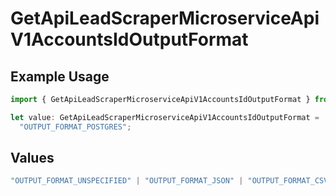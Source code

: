 # GetApiLeadScraperMicroserviceApiV1AccountsIdOutputFormat

## Example Usage

```typescript
import { GetApiLeadScraperMicroserviceApiV1AccountsIdOutputFormat } from "oppulence-backend-sdk/models/operations";

let value: GetApiLeadScraperMicroserviceApiV1AccountsIdOutputFormat =
  "OUTPUT_FORMAT_POSTGRES";
```

## Values

```typescript
"OUTPUT_FORMAT_UNSPECIFIED" | "OUTPUT_FORMAT_JSON" | "OUTPUT_FORMAT_CSV" | "OUTPUT_FORMAT_BIGQUERY" | "OUTPUT_FORMAT_POSTGRES"
```